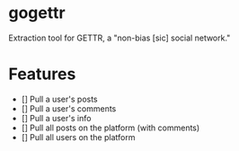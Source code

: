 # gogettr
Extraction tool for GETTR, a "non-bias [sic] social network."

# Features

- [] Pull a user's posts
- [] Pull a user's comments
- [] Pull a user's info
- [] Pull all posts on the platform (with comments)
- [] Pull all users on the platform